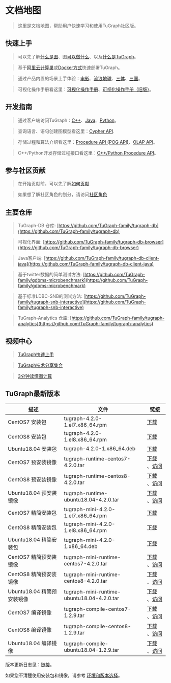 # 文档地图

> 这里是文档地图，帮助用户快速学习和使用TuGraph社区版。

## 快速上手

> 可以先了解[什么是图](./2.introduction/1.what-is-graph.md)、图[可以做什么](./2.introduction/8.scenarios.md)、以及[什么是TuGraph](./2.introduction/3.what-is-tugraph.md)。

> 基于[阿里云计算巢](5.installation&running/5.cloud-deployment.md)或[Docker方式](5.installation&running/3.docker-deployment.md)快速部署TuGraph。

> 通过产品内置的场景上手体验：[电影](./3.quick-start/2.demo/1.movie.md)、[流浪地球](./3.quick-start/2.demo/2.wandering-earth.md)、[三体](./3.quick-start/2.demo/3.the-three-body.md)、[三国](./3.quick-start/2.demo/4.three-kingdoms.md)。

> 可视化操作手册看这里：[可视化操作手册](./4.user-guide/1.tugraph-browser.md)、[可视化操作手册（旧版）](./4.user-guide/2.tugraph-browser-legacy.md)。

## 开发指南

> 通过客户端访问TuGraph：[C++](7.client-tools/2.cpp-client.md)、[Java](7.client-tools/3.java-client.md)、[Python](7.client-tools/1.python-client.md)。

> 查询语言、语句创建图模型看这里：[Cypher API](8.query/1.cypher.md).

> 存储过程和算法介绍看这里：[Procedure API (POG API)](9.olap&procedure/1.procedure/1.procedure.md)、[OLAP API](9.olap&procedure/2.olap/1.tutorial.md)。

> C++/Python开发存储过程接口看这里：[C++/Python Procedure API](9.olap&procedure/1.procedure/index.rst)。

## 参与社区贡献

> 在开始贡献前，可以先了解[如何贡献](12.contributor-manual/1.contributing.md)

> 如果想了解社区角色的划分，请访问[社区角色](12.contributor-manual/2.community-roles.md)

## 主要仓库

> TuGraph-DB 仓库: [https://github.com/TuGraph-family/tugraph-db](https://github.com/TuGraph-family/tugraph-db)

> 可视化界面: [https://github.com/TuGraph-family/tugraph-db-browser](https://github.com/TuGraph-family/tugraph-db-browser)

> Java客户端: [https://github.com/TuGraph-family/tugraph-db-client-java](https://github.com/TuGraph-family/tugraph-db-client-java)

> 基于twitter数据的简单测试方法: [https://github.com/TuGraph-family/gdbms-microbenchmark](https://github.com/TuGraph-family/gdbms-microbenchmark)

> 基于标准LDBC-SNB的测试方法: [https://github.com/TuGraph-family/tugraph-snb-interactive](https://github.com/TuGraph-family/tugraph-snb-interactive)

> TuGraph-Analytics 仓库: [https://github.com/TuGraph-family/tugraph-analytics](https://github.com/TuGraph-family/tugraph-analytics)

## 视频中心

> [TuGraph快速上手](https://space.bilibili.com/1196053065/channel/seriesdetail?sid=2593741)

> [TuGraph技术分享集合](https://space.bilibili.com/1196053065/channel/seriesdetail?sid=3009777)

> [3分钟读懂图计算](https://www.bilibili.com/video/BV15U4y1r7AW/)

## TuGraph最新版本

| 描述                  | 文件                                         | 链接                                                                                                                                                                                              |
|---------------------|--------------------------------------------|-------------------------------------------------------------------------------------------------------------------------------------------------------------------------------------------------|
| CentOS7 安装包         | tugraph-4.2.0-1.el7.x86_64.rpm             | [下载](https://tugraph-web.oss-cn-beijing.aliyuncs.com/tugraph/tugraph-4.2.0/tugraph-4.2.0-1.el7.x86_64.rpm) |
| CentOS8 安装包         | tugraph-4.2.0-1.el8.x86_64.rpm             | [下载](https://tugraph-web.oss-cn-beijing.aliyuncs.com/tugraph/tugraph-4.2.0/tugraph-4.2.0-1.el8.x86_64.rpm) |
| Ubuntu18.04 安装包     | tugraph-4.2.0-1.x86_64.deb                 | [下载](https://tugraph-web.oss-cn-beijing.aliyuncs.com/tugraph/tugraph-4.2.0/tugraph-4.2.0-1.x86_64.deb)  |
| CentOS7 预安装镜像       | tugraph-runtime-centos7-4.2.0.tar          | [下载](https://tugraph-web.oss-cn-beijing.aliyuncs.com/tugraph/tugraph-4.2.0/tugraph-runtime-centos7-4.2.0.tar) 、[访问](https://hub.docker.com/r/tugraph/tugraph-runtime-centos7)                   |
| CentOS8 预安装镜像       | tugraph-runtime-centos8-4.2.0.tar          | [下载](https://tugraph-web.oss-cn-beijing.aliyuncs.com/tugraph/tugraph-4.2.0/tugraph-runtime-centos8-4.2.0.tar) 、[访问](https://hub.docker.com/r/tugraph/tugraph-runtime-centos8)                   |
| Ubuntu18.04 预安装镜像   | tugraph-runtime-ubuntu18.04-4.2.0.tar      | [下载](https://tugraph-web.oss-cn-beijing.aliyuncs.com/tugraph/tugraph-4.2.0/tugraph-runtime-ubuntu18.04-4.2.0.tar) 、[访问](https://hub.docker.com/r/tugraph/tugraph-runtime-ubuntu18.04)           |
| CentOS7 精简安装包       | tugraph-mini-4.2.0-1.el7.x86_64.rpm        | [下载](https://tugraph-web.oss-cn-beijing.aliyuncs.com/tugraph/tugraph-4.2.0/tugraph-mini-4.2.0-1.el7.x86_64.rpm)                                                                                 |
| CentOS8 精简安装包       | tugraph-mini-4.2.0-1.el8.x86_64.rpm        | [下载](https://tugraph-web.oss-cn-beijing.aliyuncs.com/tugraph/tugraph-4.2.0/tugraph-mini-4.2.0-1.el8.x86_64.rpm)                                                                                 |
| Ubuntu18.04 精简安装包   | tugraph-mini-4.2.0-1.x86_64.deb            | [下载](https://tugraph-web.oss-cn-beijing.aliyuncs.com/tugraph/tugraph-4.2.0/tugraph-mini-4.2.0-1.x86_64.deb)                                                                                     |
| CentOS7 精简预安装镜像     | tugraph-mini-runtime-centos7-4.2.0.tar     | [下载](https://tugraph-web.oss-cn-beijing.aliyuncs.com/tugraph/tugraph-4.2.0/tugraph-mini-runtime-centos7-4.2.0.tar) 、[访问](https://hub.docker.com/r/tugraph/tugraph-mini-runtime-centos7)         |
| CentOS8 精简预安装镜像     | tugraph-mini-runtime-centos8-4.2.0.tar     | [下载](https://tugraph-web.oss-cn-beijing.aliyuncs.com/tugraph/tugraph-4.2.0/tugraph-mini-runtime-centos8-4.2.0.tar) 、[访问](https://hub.docker.com/r/tugraph/tugraph-mini-runtime-centos8)         |
| Ubuntu18.04 精简预安装镜像 | tugraph-mini-runtime-ubuntu18.04-4.2.0.tar | [下载](https://tugraph-web.oss-cn-beijing.aliyuncs.com/tugraph/tugraph-4.2.0/tugraph-mini-runtime-ubuntu18.04-4.2.0.tar) 、[访问](https://hub.docker.com/r/tugraph/tugraph-mini-runtime-ubuntu18.04) |
| CentOS7 编译镜像        | tugraph-compile-centos7-1.2.9.tar          | [下载](https://tugraph-web.oss-cn-beijing.aliyuncs.com/tugraph/tugraph-docker-compile/tugraph-compile-centos7-1.2.9.tar) 、[访问](https://hub.docker.com/r/tugraph/tugraph-compile-centos7)          |
| CentOS8 编译镜像        | tugraph-compile-centos8-1.2.9.tar          | [下载](https://tugraph-web.oss-cn-beijing.aliyuncs.com/tugraph/tugraph-docker-compile/tugraph-compile-centos8-1.2.9.tar) 、[访问](https://hub.docker.com/r/tugraph/tugraph-compile-centos8)          |
| Ubuntu18.04 编译镜像    | tugraph-compile-ubuntu18.04-1.2.9.tar      | [下载](https://tugraph-web.oss-cn-beijing.aliyuncs.com/tugraph/tugraph-docker-compile/tugraph-compile-ubuntu18.04-1.2.9.tar) 、[访问](https://hub.docker.com/r/tugraph/tugraph-compile-ubuntu18.04)  |


版本更新日志见：[链接](https://github.com/TuGraph-family/tugraph-db/blob/master/release/CHANGELOG_CN.md )。

如果您不清楚使用安装包和镜像，请参考 [环境和版本选择](13.best-practices/4.selection.md)。